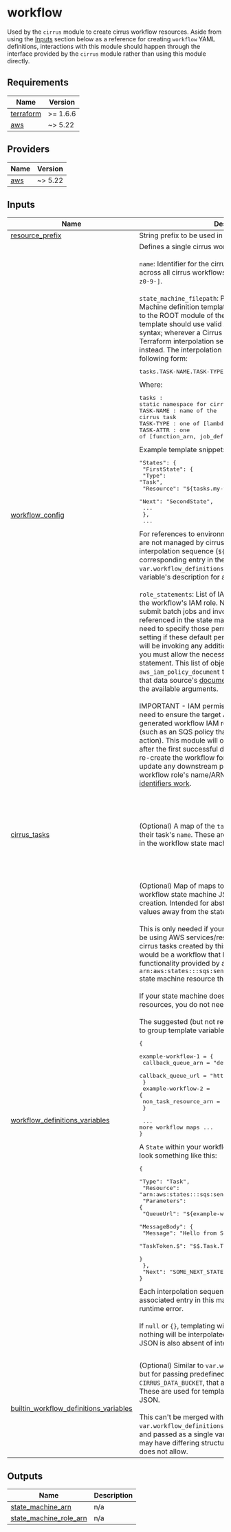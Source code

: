 # workflow

Used by the `cirrus` module to create cirrus workflow resources. Aside from
using the [Inputs](#inputs) section below as a reference for creating `workflow`
YAML definitions, interactions with this module should happen through the
interface provided by the `cirrus` module rather than using this module directly.

<!-- BEGIN_TF_DOCS -->
## Requirements

| Name | Version |
|------|---------|
| <a name="requirement_terraform"></a> [terraform](#requirement\_terraform) | >= 1.6.6 |
| <a name="requirement_aws"></a> [aws](#requirement\_aws) | ~> 5.22 |

## Providers

| Name | Version |
|------|---------|
| <a name="provider_aws"></a> [aws](#provider\_aws) | ~> 5.22 |

## Inputs

| Name | Description | Type | Default | Required |
|------|-------------|------|---------|:--------:|
| <a name="input_resource_prefix"></a> [resource\_prefix](#input\_resource\_prefix) | String prefix to be used in every named resource | `string` | n/a | yes |
| <a name="input_workflow_config"></a> [workflow\_config](#input\_workflow\_config) | Defines a single cirrus workflow.<br/><br/>`name`: Identifier for the cirrus workflow. Must be unique across all cirrus workflows. Valid characters are: `[A-Za-z0-9-]`.<br/><br/>`state_machine_filepath`: Path to an Amazon State Machine definition template file. The path must be relative to the ROOT module of the Terraform deployment. The template should use valid Amazon States Language syntax; wherever a Cirrus Task resource ARN is needed, a Terraform interpolation sequence (`${...}`) may be used instead. The interpolation sequence must have the following form:<pre>tasks.TASK-NAME.TASK-TYPE.TASK-ATTR</pre>Where:<pre>tasks     : static namespace for cirrus task outputs<br/>TASK-NAME : name of the cirrus task<br/>TASK-TYPE : one of [lambda, batch]<br/>TASK-ATTR : one of [function_arn, job_definition_arn, job_queue_arn]</pre>Example template snippet:<pre>"States": {<br/>  "FirstState": {<br/>    "Type": "Task",<br/>    "Resource": "\${tasks.my-task.lambda.function_arn}",<br/>    "Next": "SecondState",<br/>    ...<br/>  },<br/>  ...</pre>For references to environment-specific resources that are not managed by cirrus, such as an SQS queue, an interpolation sequence (`${...}`) can be used if you have a corresponding entry in the `var.workflow_definitions_variables` input map. See that variable's description for an example of this.<br/><br/>`role_statements`: List of IAM statements to be applied to the workflow's IAM role. Note that this role can already submit batch jobs and invoke lambda functions that are referenced in the state machine JSON, so you do not need to specify those permissions and may omit this setting if these default permissions are acceptable. If you will be invoking any additional AWS services, however, you must allow the necessary actions through a role statement. This list of objects is used to create a `aws_iam_policy_document` terraform data source. Refer to that data source's [documentation](https://registry.terraform.io/providers/hashicorp/aws/latest/docs/data-sources/iam_policy_document) for more information on the available arguments.<br/><br/>IMPORTANT - IAM permissions work both ways; you may need to ensure the target AWS resource grants the generated workflow IAM role the necessary permissions (such as an SQS policy that allows the `sqs:SendMessage` action). This module will output the workflow role's ARN after the first successful deployment. If you delete and re-create the workflow for any reason, you will need to update any downstream permissions, too, even if the workflow role's name/ARN is the same due to how [IAM identifiers work](https://docs.aws.amazon.com/IAM/latest/UserGuide/reference_identifiers.html#identifiers-unique-ids). | <pre>object({<br/>    name = string<br/><br/>    state_machine_filepath = string<br/><br/>    role_statements = optional(list(object({<br/>      sid           = string<br/>      effect        = string<br/>      actions       = list(string)<br/>      resources     = list(string)<br/>      not_actions   = optional(list(string))<br/>      not_resources = optional(list(string))<br/>      condition = optional(object({<br/>        test     = string<br/>        variable = string<br/>        values   = list(string)<br/>      }))<br/>      principals = optional(object({<br/>        type        = string<br/>        identifiers = list(string)<br/>      }))<br/>      not_principals = optional(object({<br/>        type        = string<br/>        identifiers = list(string)<br/>      }))<br/>    })))<br/>    #~~~~~~~~~~~~~~~~~~~~~~~~~~~~~~~~~~~~~~~~~~~~~<br/>  })</pre> | n/a | yes |
| <a name="input_cirrus_tasks"></a> [cirrus\_tasks](#input\_cirrus\_tasks) | (Optional) A map of the `task` module outputs keyed by their task's `name`. These are used for variable interpolation in the workflow state machine definition template. | <pre>map(object({<br/>    lambda = object({<br/>      function_arn = optional(string)<br/>    })<br/>    batch = object({<br/>      job_queue_arn      = optional(string)<br/>      job_definition_arn = optional(string)<br/>    })<br/>  }))</pre> | `null` | no |
| <a name="input_workflow_definitions_variables"></a> [workflow\_definitions\_variables](#input\_workflow\_definitions\_variables) | (Optional) Map of maps to strings used when templating workflow state machine JSON definitions prior to machine creation. Intended for abstracting environment-specific values away from the state machine JSON.<br/><br/>This is only needed if your workflow's state machine will be using AWS services/resources that are unrelated to the cirrus tasks created by this module. One such example would be a workflow that leverages the callback task functionality provided by an `arn:aws:states:::sqs:sendMessage.waitForTaskToken` state machine resource that varies by environment.<br/><br/>If your state machine does not invoke any non-cirrus task resources, you do not need to use this.<br/><br/>The suggested (but not required) structure of this map is to group template variables by their workflow name:<pre>{<br/>  example-workflow-1 = {<br/>    callback_queue_arn = "dev-queue-arn"<br/>    callback_queue_url = "https://..."<br/>  }<br/>  example-workflow-2 = {<br/>    non_task_resource_arn = "dev-resource-arn"<br/>  }<br/><br/>  ... more workflow maps ...<br/>}</pre>A `State` within your workflow state machine JSON would look something like this:<pre>{<br/>  "Type": "Task",<br/>  "Resource": "arn:aws:states:::sqs:sendMessage.waitForTaskToken",<br/>  "Parameters": {<br/>      "QueueUrl": "\${example-workflow-1.callback_queue_url}",<br/>      "MessageBody": {<br/>          "Message": "Hello from Step Functions!",<br/>          "TaskToken.$": "$$.Task.Token"<br/>      }<br/>  },<br/>  "Next": "SOME_NEXT_STATE"<br/>}</pre>Each interpolation sequence's lookup value must have an associated entry in this map. If not, Terraform will raise a runtime error.<br/><br/>If `null` or `{}`, templating will technically still occur but nothing will be interpolated (provided your state machine JSON is also absent of interpolation sequences).<pre></pre> | `map(map(string))` | `{}` | no |
| <a name="input_builtin_workflow_definitions_variables"></a> [builtin\_workflow\_definitions\_variables](#input\_builtin\_workflow\_definitions\_variables) | (Optional) Similar to `var.workflow_definitions_variables` but for passing predefined builtin variables, such as `CIRRUS_DATA_BUCKET`, that are set in the `cirrus` module. These are used for templating the workflow state machine JSON.<br/><br/>This can't be merged with the user-defined `var.workflow_definitions_variables` in the `cirrus` module and passed as a single variable because the two maps may have differing structures/types, which terraform does not allow. | `map(string)` | `{}` | no |

## Outputs

| Name | Description |
|------|-------------|
| <a name="output_state_machine_arn"></a> [state\_machine\_arn](#output\_state\_machine\_arn) | n/a |
| <a name="output_state_machine_role_arn"></a> [state\_machine\_role\_arn](#output\_state\_machine\_role\_arn) | n/a |
<!-- END_TF_DOCS -->
